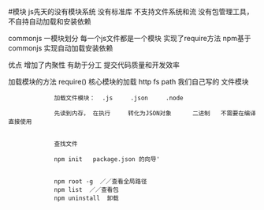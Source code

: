 #模块
js先天的没有模块系统
没有标准库
不支持文件系统和流
没有包管理工具，不自持自动加载和安装依赖


commonjs    一模块划分  每一个js文件都是一个模块   实现了require方法      npm基于commonjs  实现自动加载安装依赖


优点
  增加了内聚性
  有助于分工
  提交代码质量和开发效率

加载模块的方法    require()   核心模块的加载   http fs path
                我们自己写的            文件模块


                 加载文件模块：  .js     .json     .node

                 先读到内存， 在执行     转化为JSON对象      二进制   不需要在编译直接使用


                 查找文件

                 npm init   package.json 的向导'


                 npm root -g  ／／查看全局路径
                 npm list  ／／查看包
                 npm uninstall  卸载